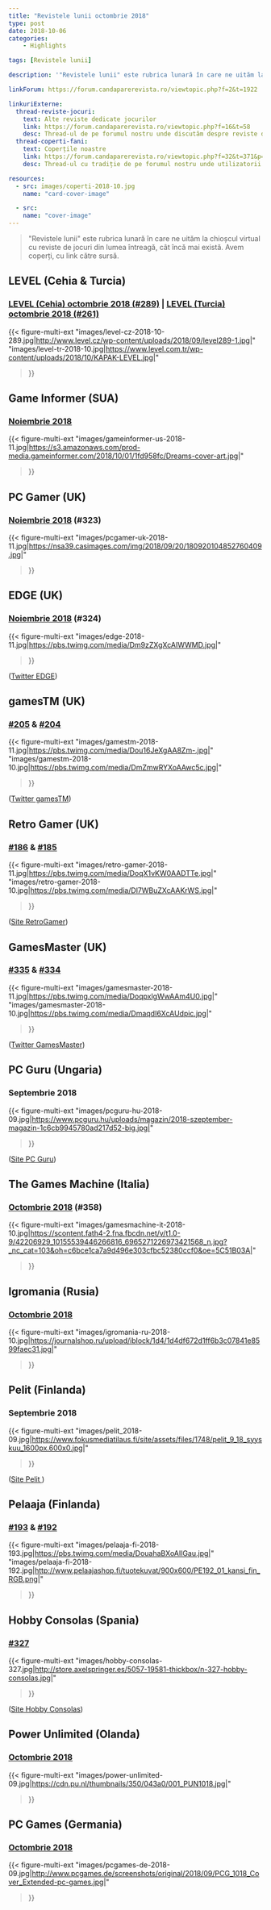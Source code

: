 ```yaml
---
title: "Revistele lunii octombrie 2018"
type: post
date: 2018-10-06
categories:
    - Highlights

tags: [Revistele lunii]

description: '"Revistele lunii" este rubrica lunară în care ne uităm la chioșcul virtual cu reviste de jocuri din lumea întreagă, cât încă mai există. Avem coperți, cu link către sursă.'

linkForum: https://forum.candaparerevista.ro/viewtopic.php?f=2&t=1922

linkuriExterne:
  thread-reviste-jocuri:
    text: Alte reviste dedicate jocurilor
    link: https://forum.candaparerevista.ro/viewtopic.php?f=16&t=58
    desc: Thread-ul de pe forumul nostru unde discutăm despre reviste de jocuri
  thread-coperti-fani:
    text: Coperțile noastre
    link: https://forum.candaparerevista.ro/viewtopic.php?f=32&t=371&p=7346
    desc: Thread-ul cu tradiție de pe forumul nostru unde utilizatorii își creează propriile coperți de reviste

resources:
  - src: images/coperti-2018-10.jpg
    name: "card-cover-image"

  - src:
    name: "cover-image"
---
```


> "Revistele lunii" este rubrica lunară în care ne uităm la chioșcul virtual cu reviste de jocuri din lumea întreagă, cât încă mai există. Avem coperți, cu link către sursă.

## LEVEL (Cehia & Turcia)

### [LEVEL (Cehia) octombrie 2018 (#289)](http://www.level.cz/starsi-cisla/level-289/) | [LEVEL (Turcia) octombrie 2018 (#261)](https://www.level.com.tr/haber/level-ekim-261-sayisi-bayilerde.html )

{{< figure-multi-ext
    "images/level-cz-2018-10-289.jpg|http://www.level.cz/wp-content/uploads/2018/09/level289-1.jpg|"
    "images/level-tr-2018-10.jpg|https://www.level.com.tr/wp-content/uploads/2018/10/KAPAK-LEVEL.jpg|"
>}}

## Game Informer (SUA)

### [Noiembrie 2018](https://www.gameinformer.com/2018/10/02/november-cover-revealed-dreams)

{{< figure-multi-ext
    "images/gameinformer-us-2018-11.jpg|https://s3.amazonaws.com/prod-media.gameinformer.com/2018/10/01/1fd958fc/Dreams-cover-art.jpg|"
>}}

## PC Gamer (UK)

### [Noiembrie 2018](https://www.pcgamer.com/pc-gamer-uk-november-issue-control/) (#323)

{{< figure-multi-ext
    "images/pcgamer-uk-2018-11.jpg|https://nsa39.casimages.com/img/2018/09/20/180920104852760409.jpg|"
>}}

## EDGE (UK)

### [Noiembrie 2018](https://www.myfavouritemagazines.co.uk/gaming/edge-magazine-back-issues/edge-november-2018-issue-324/) (#324)

{{< figure-multi-ext
    "images/edge-2018-11.jpg|https://pbs.twimg.com/media/Dm9zZXgXcAIWWMD.jpg|"
>}}

([Twitter EDGE](https://twitter.com/edgeonline/))

## gamesTM (UK)

### [#205](https://www.myfavouritemagazines.co.uk/Games-TM-Print-Back-Issues/Games-TM-Issue-205.html) & [#204](https://www.myfavouritemagazines.co.uk/Games-TM-Print-Back-Issues/games-issue-204/)

{{< figure-multi-ext
    "images/gamestm-2018-11.jpg|https://pbs.twimg.com/media/Dou16JeXgAA8Zm-.jpg|"
    "images/gamestm-2018-10.jpg|https://pbs.twimg.com/media/DmZmwRYXoAAwc5c.jpg|"
>}}

([Twitter gamesTM](https://twitter.com/gamesTMmag))

## Retro Gamer (UK)

### [#186](https://www.myfavouritemagazines.co.uk/retro-gamer-print-back-issues/retro-gamer-issue-186/) & [#185](https://www.myfavouritemagazines.co.uk/retro-gamer-print-back-issues/retro-gamer-issue-185/)

{{< figure-multi-ext
    "images/retro-gamer-2018-11.jpg|https://pbs.twimg.com/media/DoqX1vKW0AADTTe.jpg|"
    "images/retro-gamer-2018-10.jpg|https://pbs.twimg.com/media/Dl7WBuZXcAAKrWS.jpg|"
>}}

([Site RetroGamer](https://www.retrogamer.net/))

## GamesMaster (UK)

### [#335](https://www.myfavouritemagazines.co.uk/gaming/gamesmaster-magazine-back-issues/gamesmaster-november-2018-issue-335/) & [#334](https://www.myfavouritemagazines.co.uk/gaming/gamesmaster-magazine-back-issues/gamesmaster-october-2018-issue-334/)

{{< figure-multi-ext
    "images/gamesmaster-2018-11.jpg|https://pbs.twimg.com/media/DoqpxlgWwAAm4U0.jpg|"
    "images/gamesmaster-2018-10.jpg|https://pbs.twimg.com/media/DmaqdI6XcAUdpic.jpg|"
>}}

([Twitter GamesMaster](https://twitter.com/GamesMaster))

## PC Guru (Ungaria)

### Septembrie 2018

{{< figure-multi-ext
    "images/pcguru-hu-2018-09.jpg|https://www.pcguru.hu/uploads/magazin/2018-szeptember-magazin-1c6cb9945780ad217d52-big.jpg|"
>}}

([Site PC Guru](https://www.pcguru.hu/magazin))

## The Games Machine (Italia)

### [Octombrie 2018](https://www.thegamesmachine.it/edicola/119426/tgm-358-ottobre-2018/) (#358)

{{< figure-multi-ext
    "images/gamesmachine-it-2018-10.jpg|https://scontent.fath4-2.fna.fbcdn.net/v/t1.0-9/42206929_10155539446266816_6965271226973421568_n.jpg?_nc_cat=103&oh=c6bce1ca7a9d496e303cfbc52380ccf0&oe=5C51B03A|"
>}}

## Igromania (Rusia)

### [Octombrie 2018](https://www.igromania.ru/magazine/252/)

{{< figure-multi-ext
    "images/igromania-ru-2018-10.jpg|https://journalshop.ru/upload/iblock/1d4/1d4df672d1ff6b3c07841e8599faec31.jpg|"
>}}

## Pelit (Finlanda)

### Septembrie 2018

{{< figure-multi-ext
    "images/pelit_2018-09.jpg|https://www.fokusmediatilaus.fi/site/assets/files/1748/pelit_9_18_syyskuu_1600px.600x0.jpg|"
>}}

([Site Pelit ](https://www.pelit.fi/))

## Pelaaja (Finlanda)

### [#193](https://www.pelaajalehti.com/uutiset/pelaaja-lehti-nappasi-red-dead-redemption-iin-jattimaiseen-ensitestiin) & [#192](https://www.pelaajalehti.com/lehdet/syyskuun-pelaaja-lehti-kaupoissa)

{{< figure-multi-ext
    "images/pelaaja-fi-2018-193.jpg|https://pbs.twimg.com/media/DouahaBXoAIlGau.jpg|"
    "images/pelaaja-fi-2018-192.jpg|http://www.pelaajashop.fi/tuotekuvat/900x600/PE192_01_kansi_fin_RGB.png|"
>}}

## Hobby Consolas (Spania)

### [#327](http://store.axelspringer.es/n-327-hobby-consolas.html)

{{< figure-multi-ext
    "images/hobby-consolas-327.jpg|http://store.axelspringer.es/5057-19581-thickbox/n-327-hobby-consolas.jpg|"
>}}

([Site Hobby Consolas](https://www.hobbyconsolas.com/))


## Power Unlimited (Olanda)

### [Octombrie 2018](https://www.pu.nl/magazine/edities/power-unlimited-2018-10)

{{< figure-multi-ext
    "images/power-unlimited-09.jpg|https://cdn.pu.nl/thumbnails/350/043a0/001_PUN1018.jpg|"
>}}

## PC Games (Germania)

### [Octombrie 2018](http://www.pcgames.de/PC-Games-Brands-19921/News/10-18-Assassins-Creed-Odyssey-1265653/)

{{< figure-multi-ext
    "images/pcgames-de-2018-09.jpg|http://www.pcgames.de/screenshots/original/2018/09/PCG_1018_Cover_Extended-pc-games.jpg|"
>}}
